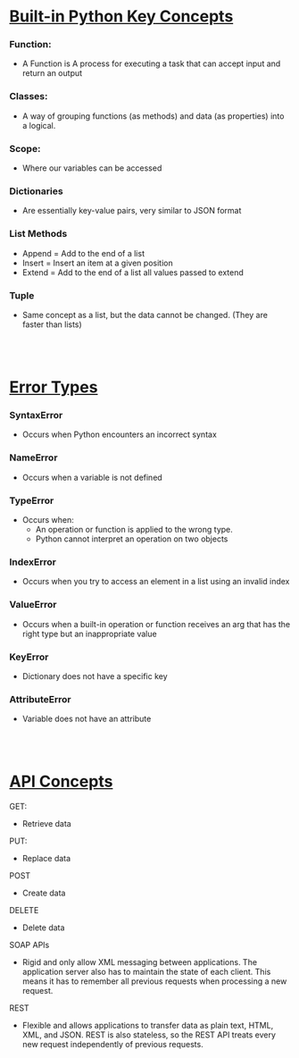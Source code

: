 # <u>Built-in Python Key Concepts</u>
### Function:
- A Function is A process for executing a task that can accept input and return an output
### Classes:
- A way of grouping functions (as methods) and data (as properties) into a logical.
### Scope:
- Where our variables can be accessed
### Dictionaries 
- Are essentially key-value pairs, very similar to JSON format
### List Methods
- Append = Add to the end of a list
- Insert =  Insert an item at a given position
- Extend = Add to the end of a list all values passed to extend
### Tuple
- Same concept as a list, but the data cannot be changed. (They are faster than lists)
 
<br></br>
# <u>Error Types</u> 
### SyntaxError
- Occurs when Python encounters an incorrect syntax
### NameError
- Occurs when a variable is not defined
### TypeError
- Occurs when: 
    - An operation or function is applied to the wrong type.
    - Python cannot interpret an operation on two objects
### IndexError
- Occurs when you try to access an element in a list using an invalid index
### ValueError
- Occurs when a built-in operation or function receives an arg that has the right type but an inappropriate value
### KeyError
- Dictionary does not have a specific key
### AttributeError
- Variable does not have an attribute

<br></br>
# <u>API Concepts</u>
GET:
- Retrieve data

PUT: 
- Replace data

POST 
- Create data

DELETE
- Delete data

SOAP APIs 
- Rigid and only allow XML messaging between applications. The application server also has to maintain the state of each client. This means it has to remember all previous requests when processing a new request.

REST
-  Flexible and allows applications to transfer data as plain text, HTML, XML, and JSON. REST is also stateless, so the REST API treats every new request independently of previous requests.
